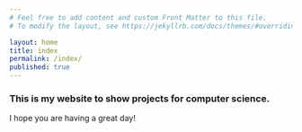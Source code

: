 ```yaml
---
# Feel free to add content and custom Front Matter to this file.
# To modify the layout, see https://jekyllrb.com/docs/themes/#overriding-theme-defaults

layout: home
title: index
permalink: /index/
published: true
---
```


### This is my website to show projects for computer science.

I hope you are having a great day!